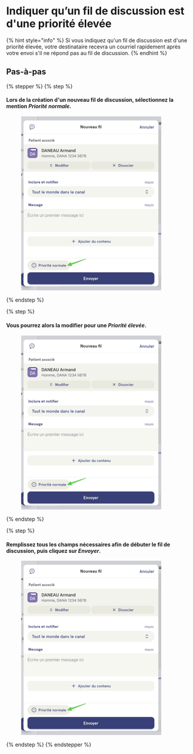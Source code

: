 # Indiquer qu’un fil de discussion est d'une priorité élevée

{% hint style="info" %}
Si vous indiquez qu'un fil de discussion est d'une priorité élevée, votre destinataire recevra un courriel rapidement après votre envoi s'il ne répond pas au fil de discussion.
{% endhint %}

## Pas-à-pas

{% stepper %}
{% step %}
#### Lors de la création d'un nouveau fil de discussion, sélectionnez la mention _Priorité normale._

<div align="left"><figure><img src="../../.gitbook/assets/Indiquer quun fil de discussion est dune priorité élevée - Step 1.jpeg" alt="" width="375"><figcaption></figcaption></figure></div>
{% endstep %}

{% step %}
#### Vous pourrez alors la modifier pour une _Priorité élevée_.

<div align="left"><figure><img src="../../.gitbook/assets/Indiquer quun fil de discussion est dune priorité élevée - Step 1.jpeg" alt="" width="375"><figcaption></figcaption></figure></div>
{% endstep %}

{% step %}
#### Remplissez tous les champs nécessaires afin de débuter le fil de discussion, puis cliquez sur _Envoyer_.

<div align="left"><figure><img src="../../.gitbook/assets/Indiquer quun fil de discussion est dune priorité élevée - Step 1.jpeg" alt="" width="375"><figcaption></figcaption></figure></div>
{% endstep %}
{% endstepper %}
